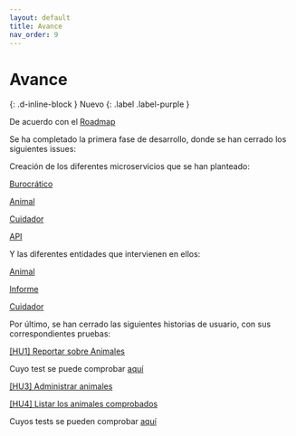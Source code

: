 ```yaml
---
layout: default
title: Avance
nav_order: 9
---
```


# Avance
{: .d-inline-block }
Nuevo
{: .label .label-purple }

De acuerdo con el [Roadmap](https://guillergood.github.io/DailyReport-2.0/docs/Planificacion.html)

Se ha completado la primera fase de desarrollo, donde se han cerrado los siguientes issues:

Creación de los diferentes microservicios que se han planteado:

[Burocrático](https://github.com/Guillergood/DailyReport-2.0/issues/33)

[Animal](https://github.com/Guillergood/DailyReport-2.0/issues/34)

[Cuidador](https://github.com/Guillergood/DailyReport-2.0/issues/35)

[API](https://github.com/Guillergood/DailyReport-2.0/issues/36)


Y las diferentes entidades que intervienen en ellos:

[Animal](https://github.com/Guillergood/DailyReport-2.0/issues/37)

[Informe](https://github.com/Guillergood/DailyReport-2.0/issues/38)

[Cuidador](https://github.com/Guillergood/DailyReport-2.0/issues/39)



Por último, se han cerrado las siguientes historias de usuario, con sus correspondientes pruebas:

[[HU1] Reportar sobre Animales](https://github.com/Guillergood/DailyReport-2.0/issues/10)

Cuyo test se puede comprobar [aquí](https://github.com/Guillergood/DailyReport-2.0/blob/main/src/API/src/test/java/com/gbv/dailyreport/api/ApiApplicationTests.java#L52)

[[HU3] Administrar animales](https://github.com/Guillergood/DailyReport-2.0/issues/12)

[[HU4] Listar los animales comprobados](https://github.com/Guillergood/DailyReport-2.0/issues/13)

Cuyos tests se pueden comprobar [aquí](https://github.com/Guillergood/DailyReport-2.0/blob/main/src/API/src/test/java/com/gbv/dailyreport/api/ApiApplicationTests.java#L70)